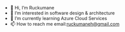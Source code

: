 - 👋 Hi, I’m Ruckumane
- 👀 I’m interested in software design & architecture
- 🌱 I’m currently learning Azure Cloud Services
- 📫 How to reach me email:ruckumaneh@gmail.com

<!---
rucks15/rucks15 is a ✨ special ✨ repository because its `README.md` (this file) appears on your GitHub profile.
You can click the Preview link to take a look at your changes.
--->
